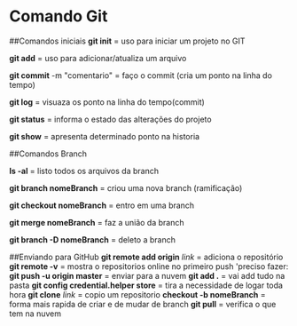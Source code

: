 # Comando Git

##Comandos iniciais
**git init**  = uso para iniciar um projeto no GIT 

**git add** = uso para adicionar/atualiza um arquivo

**git commit** -m "comentario" = faço o commit (cria um ponto na linha do tempo)

**git log** = visuaza os ponto na linha do tempo(commit)

**git status** = informa o estado das alterações do projeto

**git show** = apresenta determinado ponto na historia

##Comandos Branch

**ls -al** = listo todos os arquivos da branch

**git branch nomeBranch** = criou uma nova branch (ramificação)

**git checkout nomeBranch** = entro em uma branch

**git merge nomeBranch** = faz a união da branch

**git branch -D nomeBranch** = deleto a branch


##Enviando para GitHub
**git remote add origin** *link*  = adiciona o repositório
**git remote -v** = mostra o repositorios online
no primeiro push 'preciso fazer:
**git push -u origin master** = enviar para a nuvem
**git add .** = vai add tudo na pasta
**git config credential.helper store** = tira a necessidade de logar toda hora
**git clone** *link* = copio um repositorio
**checkout -b nomeBranch** = forma mais rapida de criar e de mudar de branch
**git pull** = verifica o que tem na nuvem 

